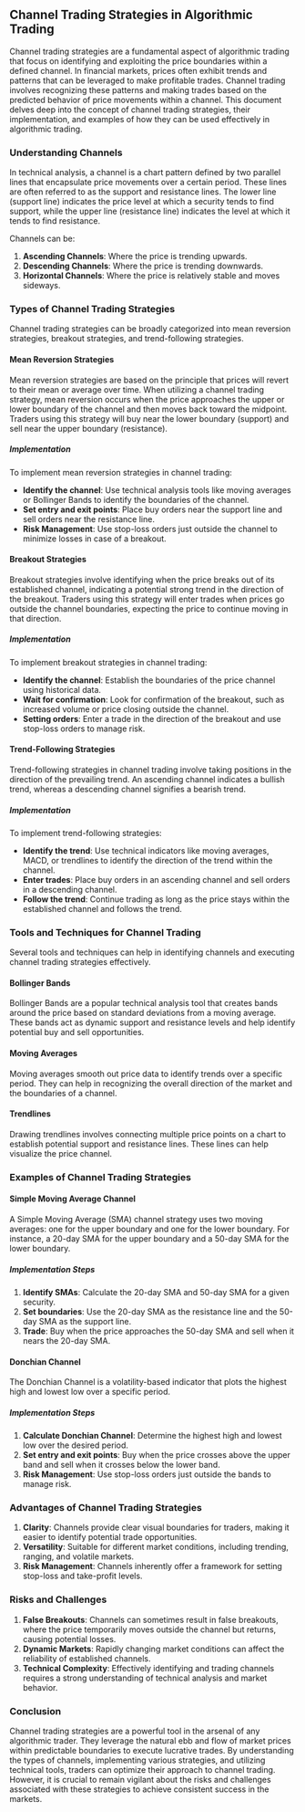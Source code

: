 ## Channel Trading Strategies in Algorithmic Trading

Channel trading strategies are a fundamental aspect of algorithmic trading that focus on identifying and exploiting the price boundaries within a defined channel. In financial markets, prices often exhibit trends and patterns that can be leveraged to make profitable trades. Channel trading involves recognizing these patterns and making trades based on the predicted behavior of price movements within a channel. This document delves deep into the concept of channel trading strategies, their implementation, and examples of how they can be used effectively in algorithmic trading.

### Understanding Channels

In technical analysis, a channel is a chart pattern defined by two parallel lines that encapsulate price movements over a certain period. These lines are often referred to as the support and resistance lines. The lower line (support line) indicates the price level at which a security tends to find support, while the upper line (resistance line) indicates the level at which it tends to find resistance.

Channels can be:
1. **Ascending Channels**: Where the price is trending upwards.
2. **Descending Channels**: Where the price is trending downwards.
3. **Horizontal Channels**: Where the price is relatively stable and moves sideways.

### Types of Channel Trading Strategies

Channel trading strategies can be broadly categorized into mean reversion strategies, breakout strategies, and trend-following strategies.

#### Mean Reversion Strategies

Mean reversion strategies are based on the principle that prices will revert to their mean or average over time. When utilizing a channel trading strategy, mean reversion occurs when the price approaches the upper or lower boundary of the channel and then moves back toward the midpoint. Traders using this strategy will buy near the lower boundary (support) and sell near the upper boundary (resistance).

##### Implementation

To implement mean reversion strategies in channel trading:
- **Identify the channel**: Use technical analysis tools like moving averages or Bollinger Bands to identify the boundaries of the channel.
- **Set entry and exit points**: Place buy orders near the support line and sell orders near the resistance line.
- **Risk Management**: Use stop-loss orders just outside the channel to minimize losses in case of a breakout.

#### Breakout Strategies

Breakout strategies involve identifying when the price breaks out of its established channel, indicating a potential strong trend in the direction of the breakout. Traders using this strategy will enter trades when prices go outside the channel boundaries, expecting the price to continue moving in that direction.

##### Implementation

To implement breakout strategies in channel trading:
- **Identify the channel**: Establish the boundaries of the price channel using historical data.
- **Wait for confirmation**: Look for confirmation of the breakout, such as increased volume or price closing outside the channel.
- **Setting orders**: Enter a trade in the direction of the breakout and use stop-loss orders to manage risk.

#### Trend-Following Strategies

Trend-following strategies in channel trading involve taking positions in the direction of the prevailing trend. An ascending channel indicates a bullish trend, whereas a descending channel signifies a bearish trend.

##### Implementation

To implement trend-following strategies:
- **Identify the trend**: Use technical indicators like moving averages, MACD, or trendlines to identify the direction of the trend within the channel.
- **Enter trades**: Place buy orders in an ascending channel and sell orders in a descending channel.
- **Follow the trend**: Continue trading as long as the price stays within the established channel and follows the trend.

### Tools and Techniques for Channel Trading

Several tools and techniques can help in identifying channels and executing channel trading strategies effectively.

#### Bollinger Bands

Bollinger Bands are a popular technical analysis tool that creates bands around the price based on standard deviations from a moving average. These bands act as dynamic support and resistance levels and help identify potential buy and sell opportunities.

#### Moving Averages

Moving averages smooth out price data to identify trends over a specific period. They can help in recognizing the overall direction of the market and the boundaries of a channel.

#### Trendlines

Drawing trendlines involves connecting multiple price points on a chart to establish potential support and resistance lines. These lines can help visualize the price channel.

### Examples of Channel Trading Strategies

#### Simple Moving Average Channel

A Simple Moving Average (SMA) channel strategy uses two moving averages: one for the upper boundary and one for the lower boundary. For instance, a 20-day SMA for the upper boundary and a 50-day SMA for the lower boundary.

##### Implementation Steps

1. **Identify SMAs**: Calculate the 20-day SMA and 50-day SMA for a given security.
2. **Set boundaries**: Use the 20-day SMA as the resistance line and the 50-day SMA as the support line.
3. **Trade**: Buy when the price approaches the 50-day SMA and sell when it nears the 20-day SMA.

#### Donchian Channel

The Donchian Channel is a volatility-based indicator that plots the highest high and lowest low over a specific period.

##### Implementation Steps

1. **Calculate Donchian Channel**: Determine the highest high and lowest low over the desired period.
2. **Set entry and exit points**: Buy when the price crosses above the upper band and sell when it crosses below the lower band.
3. **Risk Management**: Use stop-loss orders just outside the bands to manage risk.

### Advantages of Channel Trading Strategies

1. **Clarity**: Channels provide clear visual boundaries for traders, making it easier to identify potential trade opportunities.
2. **Versatility**: Suitable for different market conditions, including trending, ranging, and volatile markets.
3. **Risk Management**: Channels inherently offer a framework for setting stop-loss and take-profit levels.

### Risks and Challenges

1. **False Breakouts**: Channels can sometimes result in false breakouts, where the price temporarily moves outside the channel but returns, causing potential losses.
2. **Dynamic Markets**: Rapidly changing market conditions can affect the reliability of established channels.
3. **Technical Complexity**: Effectively identifying and trading channels requires a strong understanding of technical analysis and market behavior.

### Conclusion

Channel trading strategies are a powerful tool in the arsenal of any algorithmic trader. They leverage the natural ebb and flow of market prices within predictable boundaries to execute lucrative trades. By understanding the types of channels, implementing various strategies, and utilizing technical tools, traders can optimize their approach to channel trading. However, it is crucial to remain vigilant about the risks and challenges associated with these strategies to achieve consistent success in the markets.

